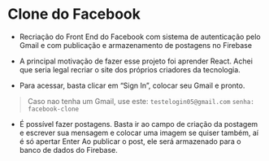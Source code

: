 # Clone do Facebook

* Recriação do Front End do Facebook com sistema de autenticação pelo Gmail e com publicação e armazenamento de postagens no Firebase 

* A principal motivação de fazer esse projeto foi aprender React. Achei que seria legal recriar o site dos próprios criadores da tecnologia.

* Para acessar, basta clicar em “Sign In”, colocar seu Gmail e pronto. 

> Caso nao tenha um Gmail, use este:
  `testelogin05@gmail.com`
  `senha: facebook-clone`
 

* É possível fazer postagens. Basta ir ao campo de criação da postagem e escrever sua mensagem e colocar uma imagem se quiser também, aí é só apertar Enter
Ao publicar o post, ele será armazenado para o banco de dados do Firebase.
